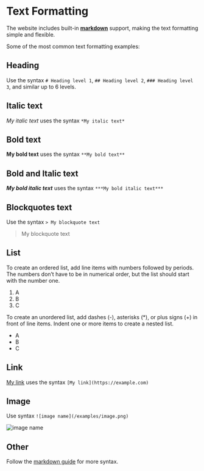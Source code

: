 # Text Formatting

The website includes built-in **[markdown](https://www.markdownguide.org/)** support, making the text formatting simple and flexible.

Some of the most common text formatting examples:

## Heading

Use the syntax `# Heading level 1`, `## Heading level 2`, `### Heading level 3`, and similar up to 6 levels.

## Italic text

*My italic text* uses the syntax `*My italic text*`

## Bold text

**My bold text** uses the syntax `**My bold text**`

## Bold and Italic text

***My bold italic text*** uses the syntax `***My bold italic text***`

## Blockquotes text

Use the syntax `> My blockquote text`

> My blockquote text

## List

To create an ordered list, add line items with numbers followed by periods. The numbers don’t have to be in numerical order, but the list should start with the number one.

1. A
2. B
3. C

To create an unordered list, add dashes (-), asterisks (*), or plus signs (+) in front of line items. Indent one or more items to create a nested list.

- A
- B
- C

## Link

[My link](null) uses the syntax `[My link](https://example.com)`

## Image

Use syntax `![image name](/examples/image.png)`

![image name](/examples/image.png)

## Other

Follow the [markdown guide](https://www.markdownguide.org/basic-syntax/) for more syntax.
